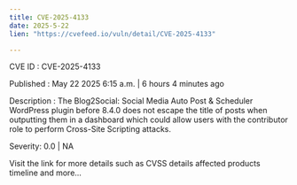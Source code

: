 ```yaml
---
title: CVE-2025-4133
date: 2025-5-22
lien: "https://cvefeed.io/vuln/detail/CVE-2025-4133"

---
```


CVE ID : CVE-2025-4133

Published :  May 22
2025
6:15 a.m. | 6 hours
4 minutes ago

Description : The Blog2Social: Social Media Auto Post & Scheduler WordPress plugin before 8.4.0 does not escape the title of posts when outputting them in a dashboard
which could allow users with the contributor role to perform Cross-Site Scripting attacks.

Severity: 0.0 | NA

Visit the link for more details
such as CVSS details
affected products
timeline
and more...
